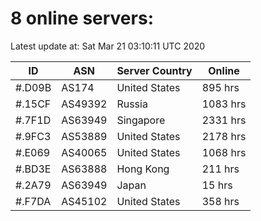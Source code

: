 # 8 online servers:

Latest update at: Sat Mar 21 03:10:11 UTC 2020

| ID | ASN | Server Country | Online |
| -- | --- | -------------- | ------ |
| #.D09B | AS174 | United States | 895 hrs |
| #.15CF | AS49392 | Russia | 1083 hrs |
| #.7F1D | AS63949 | Singapore | 2331 hrs |
| #.9FC3 | AS53889 | United States | 2178 hrs |
| #.E069 | AS40065 | United States | 1068 hrs |
| #.BD3E | AS63888 | Hong Kong | 211 hrs |
| #.2A79 | AS63949 | Japan | 15 hrs |
| #.F7DA | AS45102 | United States | 358 hrs |

